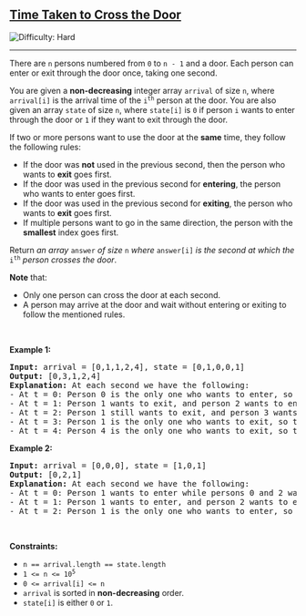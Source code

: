 <h2><a href="https://leetcode.com/problems/time-taken-to-cross-the-door">Time Taken to Cross the Door</a></h2> <img src='https://img.shields.io/badge/Difficulty-Hard-red' alt='Difficulty: Hard' /><hr><p>There are <code>n</code> persons numbered from <code>0</code> to <code>n - 1</code> and a door. Each person can enter or exit through the door once, taking one second.</p>

<p>You are given a <strong>non-decreasing</strong> integer array <code>arrival</code> of size <code>n</code>, where <code>arrival[i]</code> is the arrival time of the <code>i<sup>th</sup></code> person at the door. You are also given an array <code>state</code> of size <code>n</code>, where <code>state[i]</code> is <code>0</code> if person <code>i</code> wants to enter through the door or <code>1</code> if they want to exit through the door.</p>

<p>If two or more persons want to use the door at the <strong>same</strong> time, they follow the following rules:</p>

<ul>
	<li>If the door was <strong>not</strong> used in the previous second, then the person who wants to <strong>exit</strong> goes first.</li>
	<li>If the door was used in the previous second for <strong>entering</strong>, the person who wants to enter goes first.</li>
	<li>If the door was used in the previous second for <strong>exiting</strong>, the person who wants to <strong>exit</strong> goes first.</li>
	<li>If multiple persons want to go in the same direction, the person with the <strong>smallest</strong> index goes first.</li>
</ul>

<p>Return <em>an array </em><code>answer</code><em> of size </em><code>n</code><em> where </em><code>answer[i]</code><em> is the second at which the </em><code>i<sup>th</sup></code><em> person crosses the door</em>.</p>

<p><strong>Note</strong> that:</p>

<ul>
	<li>Only one person can cross the door at each second.</li>
	<li>A person may arrive at the door and wait without entering or exiting to follow the mentioned rules.</li>
</ul>

<p>&nbsp;</p>
<p><strong>Example 1:</strong></p>

<pre>
<strong>Input:</strong> arrival = [0,1,1,2,4], state = [0,1,0,0,1]
<strong>Output:</strong> [0,3,1,2,4]
<strong>Explanation:</strong> At each second we have the following:
- At t = 0: Person 0 is the only one who wants to enter, so they just enter through the door.
- At t = 1: Person 1 wants to exit, and person 2 wants to enter. Since the door was used the previous second for entering, person 2 enters.
- At t = 2: Person 1 still wants to exit, and person 3 wants to enter. Since the door was used the previous second for entering, person 3 enters.
- At t = 3: Person 1 is the only one who wants to exit, so they just exit through the door.
- At t = 4: Person 4 is the only one who wants to exit, so they just exit through the door.
</pre>

<p><strong>Example 2:</strong></p>

<pre>
<strong>Input:</strong> arrival = [0,0,0], state = [1,0,1]
<strong>Output:</strong> [0,2,1]
<strong>Explanation:</strong> At each second we have the following:
- At t = 0: Person 1 wants to enter while persons 0 and 2 want to exit. Since the door was not used in the previous second, the persons who want to exit get to go first. Since person 0 has a smaller index, they exit first.
- At t = 1: Person 1 wants to enter, and person 2 wants to exit. Since the door was used in the previous second for exiting, person 2 exits.
- At t = 2: Person 1 is the only one who wants to enter, so they just enter through the door.
</pre>

<p>&nbsp;</p>
<p><strong>Constraints:</strong></p>

<ul>
	<li><code>n == arrival.length == state.length</code></li>
	<li><code>1 &lt;= n &lt;= 10<sup>5</sup></code></li>
	<li><code>0 &lt;= arrival[i] &lt;= n</code></li>
	<li><code>arrival</code> is sorted in <strong>non-decreasing</strong> order.</li>
	<li><code>state[i]</code> is either <code>0</code> or <code>1</code>.</li>
</ul>
